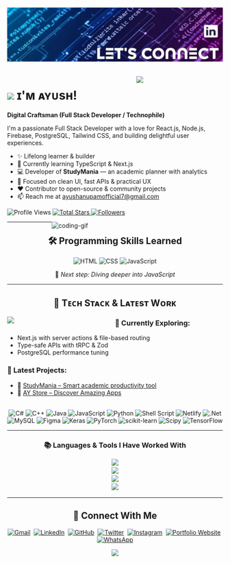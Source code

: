 <!-- ========================================================= -->
<!-- 🌟 Banner Section -->
<!-- ========================================================= -->
![Ayush Banner Image](banner1.jpeg)
<img src="https://www.animatedimages.org/data/media/562/animated-line-image-0184.gif" width="1920" height=0.4/>
<div>
  <img align="right" width="40%" src="https://owlbertsio-resized.s3.amazonaws.com/Popper.psd.full.png">
</div>

# <img src="https://emojis.slackmojis.com/emojis/images/1531849430/4246/blob-sunglasses.gif?1531849430" width="30"/> ɪ'ᴍ ᴀʏᴜsʜ!  
**Digital Craftsman (Full Stack Developer / Technophile)**

<p align="left">
I'm a passionate Full Stack Developer with a love for React.js, Node.js, Firebase, PostgreSQL, Tailwind CSS, and building delightful user experiences.
</p>

- ✨ Lifelong learner & builder  
- 🌱 Currently learning TypeScript & Next.js  
- 💻 Developer of **StudyMania** — an academic planner with analytics  
- 🧠 Focused on clean UI, fast APIs & practical UX  
- ❤️ Contributor to open-source & community projects  
- 📫 Reach me at [ayushanupamofficial7@gmail.com](mailto:ayushanupamofficial7@gmail.com)  



<!-- ========================================================= -->
<!-- 📊 Profile Stats Section -->
<!-- ========================================================= -->
<p align="left">
  <!-- Profile Views Counter -->
  <img src="https://komarev.com/ghpvc/?username=ayushanupam&label=Profile+Views&color=0A66C2&style=for-the-badge" alt="Profile Views" />

  <!-- Total Stars -->
  <a href="https://github.com/Ayushanupam7?tab=repositories&sort=stargazers" target="_blank">
    <img alt="Total Stars" title="Total stars on GitHub"
         src="https://img.shields.io/github/stars/Ayushanupam7?style=for-the-badge&label=Stars&color=bf616a&logo=github" />
  </a>

  <!-- Followers -->
  <a href="https://github.com/Ayushanupam7?tab=followers" target="_blank">
    <img alt="Followers" title="Follow me on GitHub"
         src="https://img.shields.io/github/followers/Ayushanupam7?style=for-the-badge&label=Followers&color=5e81ac&logo=github" />
  </a>
</p>

<!-- Right-aligned coding GIF -->
<img align="right" alt="coding-gif" width="400" src="https://github.com/Ayushanupam7/Ayushanupam7/blob/main/transparent_gitgif.gif">

---

<!-- ========================================================= -->
<!-- 🛠️ Programming Skills Learned -->
<!-- ========================================================= -->
<h2 align="center">🛠️ Programming Skills Learned</h2>

<p align="center">
  <img src="https://img.icons8.com/color/48/000000/html-5--v1.png" width="55" alt="HTML"/>
  <img src="https://img.icons8.com/color/48/000000/css3.png" width="55" alt="CSS"/>
  <img src="https://img.icons8.com/color/48/000000/javascript--v1.png" width="55" alt="JavaScript"/>
</p>

<p align="center">
  🌱 <i>Next step: Diving deeper into JavaScript</i>
</p>

---

<!-- ========================================================= -->
<!-- 🚀 Tech Stack & Latest Work -->
<!-- ========================================================= -->
<h2 align="center">🚀 Tᴇᴄʜ Sᴛᴀᴄᴋ & Lᴀᴛᴇsᴛ Wᴏʀᴋ</h2>

<picture>
  <source media="(prefers-color-scheme: dark)" srcset="https://raw.githubusercontent.com/Ayushanupam7/ayushanupam7/main/Skills_Animation_Dark.gif">
  <source media="(prefers-color-scheme: light)" srcset="Skills_Animation_White.gif">
  <img align="left" width="50%" src="Skills_Animation_White.gif" />
</picture>

<div align="left">

### 🧠 Currently Exploring:
- Next.js with server actions & file-based routing  
- Type-safe APIs with tRPC & Zod  
- PostgreSQL performance tuning  

### 📌 Latest Projects:
- 🧠 [StudyMania – Smart academic productivity tool](#)  
- 🛒 [AY Store – Discover Amazing Apps](#)  
</div>

<br clear="both"/>



<!-- ========================================================= -->
<!-- 🔹 Language Badges (Shields.io) -->
<!-- ========================================================= -->
<div align="center">
  <img src="https://img.shields.io/badge/c%23-%23239120.svg?style=for-the-badge&logo=csharp&logoColor=white" alt="C#" /> 
  <img src="https://img.shields.io/badge/c++-%2300599C.svg?style=for-the-badge&logo=c%2B%2B&logoColor=white" alt="C++" />
  <img src="https://img.shields.io/badge/java-%23ED8B00.svg?style=for-the-badge&logo=openjdk&logoColor=white" alt="Java" />
  <img src="https://img.shields.io/badge/javascript-%23323330.svg?style=for-the-badge&logo=javascript&logoColor=%23F7DF1E" alt="JavaScript" />
  <img src="https://img.shields.io/badge/python-3670A0?style=for-the-badge&logo=python&logoColor=ffdd54" alt="Python" />
  <img src="https://img.shields.io/badge/shell_script-%23121011.svg?style=for-the-badge&logo=gnu-bash&logoColor=white" alt="Shell Script" />
  <img src="https://img.shields.io/badge/netlify-%23000000.svg?style=for-the-badge&logo=netlify&logoColor=#00C7B7" alt="Netlify" />
  <img src="https://img.shields.io/badge/.NET-5C2D91?style=for-the-badge&logo=.net&logoColor=white" alt=".Net" />
  <img src="https://img.shields.io/badge/mysql-4479A1.svg?style=for-the-badge&logo=mysql&logoColor=white" alt="MySQL" />
  <img src="https://img.shields.io/badge/figma-%23F24E1E.svg?style=for-the-badge&logo=figma&logoColor=white" alt="Figma" />
  <img src="https://img.shields.io/badge/Keras-%23D00000.svg?style=for-the-badge&logo=Keras&logoColor=white" alt="Keras" />
  <img src="https://img.shields.io/badge/PyTorch-%23EE4C2C.svg?style=for-the-badge&logo=PyTorch&logoColor=white" alt="PyTorch" />
  <img src="https://img.shields.io/badge/scikit--learn-%23F7931E.svg?style=for-the-badge&logo=scikit-learn&logoColor=white" alt="scikit-learn" />
  <img src="https://img.shields.io/badge/SciPy-%230C55A5.svg?style=for-the-badge&logo=scipy&logoColor=%white" alt="Scipy" />
  <img src="https://img.shields.io/badge/TensorFlow-%23FF6F00.svg?style=for-the-badge&logo=TensorFlow&logoColor=white" alt="TensorFlow" />
</div>

---

<!-- ========================================================= -->
<!-- 📚 Extended Languages & Tools (SkillIcons) -->
<!-- ========================================================= -->
<h3 align="center">📚 Languages & Tools I Have Worked With</h3>

<div align="center">
  <img src="https://skillicons.dev/icons?i=androidstudio,kotlin,nodejs,mongodb,gitlab,raspberrypi,react,nextjs,tailwind" /><br>
  <img src="https://skillicons.dev/icons?i=bootstrap,html,css,vscode,github,git,notion,figma,pycharm" /><br>
  <img src="https://skillicons.dev/icons?i=c,bash,kali,arch,ubuntu,python,javascript,mysql,dotnet" /><br>
  <img src="https://skillicons.dev/icons?i=cpp,cs,vim,java,htmx,debian,neovim,atom,pwsh" /><br>
</div>

---

<!-- ========================================================= -->
<!-- 🤝 Connect With Me -->
<!-- ========================================================= -->
<h2 align="center">🤝 Connect With Me</h2>
<p align="center">
  <a href="mailto:ayushanupamofficial7@gmail.com" target="_blank"><img src="https://img.icons8.com/color/48/000000/gmail--v1.png" width="40" alt="Gmail"/></a>&nbsp;
  <a href="https://www.linkedin.com/in/ayush-anupam-shrivastava/" target="_blank"><img src="https://img.icons8.com/color/48/000000/linkedin.png" width="40" alt="LinkedIn"/></a>&nbsp;
  <a href="https://github.com/Ayushanupam7" target="_blank"><img src="https://img.icons8.com/ios-glyphs/48/000000/github.png" width="40" alt="GitHub"/></a>&nbsp;
  <a href="https://x.com/Ayushanupam77" target="_blank"><img src="https://img.icons8.com/color/48/000000/twitterx.png" width="40" alt="Twitter"/></a>&nbsp;
  <a href="https://www.instagram.com/_ayushanupam_7" target="_blank"><img src="https://img.icons8.com/fluency/48/000000/instagram-new.png" width="40" alt="Instagram"/></a>&nbsp;
  <a href="https://www.instagram.com/_ayushanupam_7" target="_blank"><img src="https://img.icons8.com/color/48/000000/domain.png" width="40" alt="Portfolio Website"/></a>&nbsp;
  <a href="https://wa.me/yourphonenumber" target="_blank"><img src="https://img.icons8.com/color/48/000000/whatsapp--v1.png" width="40" alt="WhatsApp"/></a>
</p>



<!-- ========================================================= -->
<!-- 🌊 Footer Wave -->
<!-- ========================================================= -->
<p align="center">
  <img src="https://capsule-render.vercel.app/api?type=waving&color=gradient&height=65&section=footer" style="width:100%; height:auto;" />
</p>
<img src="https://www.animatedimages.org/data/media/562/animated-line-image-0184.gif" width="1920" height=0.4/>
